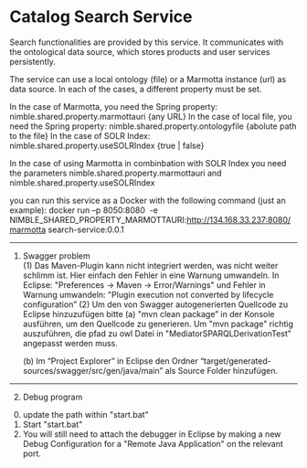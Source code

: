 # Catalog Search Service
Search functionalities are provided by this service. It communicates with the ontological data source, which stores products and user services persistently.

The service can use  a local ontology (file) or a Marmotta instance (url) as data source. In each of the cases, a different property must be set.

In the case of Marmotta, you need the Spring property: nimble.shared.property.marmottauri {any URL}
In the case of local file, you need the Spring property: nimble.shared.property.ontologyfile {abolute path to the file}
In the case of SOLR Index: nimble.shared.property.useSOLRIndex {true | false}


In the case of using Marmotta in combinbation with SOLR Index you need the parameters  nimble.shared.property.marmottauri and nimble.shared.property.useSOLRIndex

you can run this service as a Docker with the following command (just an example): docker run –p 8050:8080  -e NIMBLE_SHARED_PROPERTY_MARMOTTAURI:http://134.168.33.237:8080/marmotta search-service:0.0.1 


-------------------------------------------------
1. Swagger problem  
(1) Das Maven-Plugin kann nicht integriert werden, was nicht weiter schlimm ist. Hier einfach den Fehler in eine Warnung umwandeln.
In Eclipse: "Preferences -> Maven -> Error/Warnings" und Fehler in Warnung umwandeln: "Plugin execution not converted by lifecycle configuration”
(2) Um den von Swagger autogenerierten Quellcode zu Eclipse hinzuzufügen bitte
	(a) "mvn clean package” in der Konsole ausführen, um den Quellcode zu generieren. Um "mvn package" richtig auszuführen, die pfad zu owl Datei in "MediatorSPARQLDerivationTest" angepasst werden muss.
	
	(b) Im “Project Explorer” in Eclipse den Ordner “target/generated-sources/swagger/src/gen/java/main” als Source Folder hinzufügen.
-------------------------------------------
2. Debug program
0) update the path within "start.bat"
1) Start "start.bat"
2) You will still need to attach the debugger in Eclipse by making a new Debug Configuration for a "Remote Java Application" on the relevant port.
	
